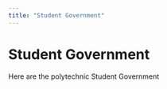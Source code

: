 ```yaml
---
title: "Student Government"
---
```


# Student Government

Here are the polytechnic Student Government
